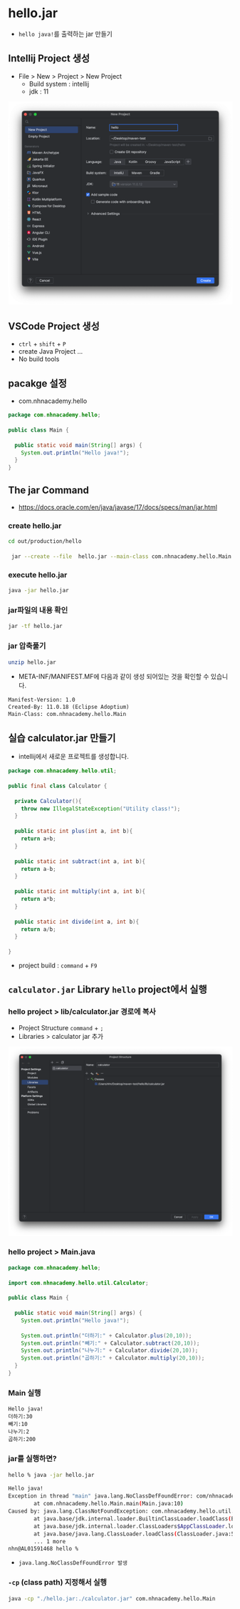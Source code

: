 # hello.jar

* `hello java!`를 출력하는 jar 만들기

## Intellij Project 생성

* File > New > Project > New Project
  * Build system : intellij
  * jdk : 11

![Empty project](images/03.png)

## VSCode Project 생성

* `ctrl` + `shift` + `P`
* create Java Project ...
* No build tools

## pacakge 설정

* com.nhnacademy.hello

``` java
package com.nhnacademy.hello;

public class Main {

  public static void main(String[] args) {
    System.out.println("Hello java!");
  }
}
```

## The jar Command

* <https://docs.oracle.com/en/java/javase/17/docs/specs/man/jar.html>

### create hello.jar

```sh
cd out/production/hello

 jar --create --file  hello.jar --main-class com.nhnacademy.hello.Main -c ./com

```

### execute hello.jar

```sh
java -jar hello.jar 
```

### jar파일의 내용 확인

```sh
jar -tf hello.jar 
```

### jar 압축풀기

```sh
unzip hello.jar 
```

* META-INF/MANIFEST.MF에 다음과 같이 생성 되어있는 것을 확인할 수 있습니다.

```text
Manifest-Version: 1.0
Created-By: 11.0.18 (Eclipse Adoptium)
Main-Class: com.nhnacademy.hello.Main
```

## 실습 calculator.jar 만들기

* intellij에서 새로운 프로젝트를 생성합니다.

```java
package com.nhnacademy.hello.util;

public final class Calculator {

  private Calculator(){
    throw new IllegalStateException("Utility class!");
  }

  public static int plus(int a, int b){
    return a+b;
  }
  
  public static int subtract(int a, int b){
    return a-b;
  }

  public static int multiply(int a, int b){
    return a*b;
  }

  public static int divide(int a, int b){
    return a/b;
  }

}
```

* project build : `command` + `F9`

## `calculator.jar` Library `hello` project에서 실행

### hello project >  lib/calculator.jar 경로에 복사

* Project Structure `command` + `;`
* Libraries >  calculator jar 추가

![project Structure > Libraries](./images/04.png)


### hello project > Main.java

``` java
package com.nhnacademy.hello;

import com.nhnacademy.hello.util.Calculator;

public class Main {

  public static void main(String[] args) {
    System.out.println("Hello java!");

    System.out.println("더하기:" + Calculator.plus(20,10));
    System.out.println("빼기:" + Calculator.subtract(20,10));
    System.out.println("나누기:" + Calculator.divide(20,10));
    System.out.println("곱하기:" + Calculator.multiply(20,10));
  }
}
```

### Main 실행

```console
Hello java!
더하기:30
빼기:10
나누기:2
곱하기:200
```

### jar를 실행하면?

```sh
hello % java -jar hello.jar 
```

```sh
Hello java!
Exception in thread "main" java.lang.NoClassDefFoundError: com/nhnacademy/hello/util/Calculator
        at com.nhnacademy.hello.Main.main(Main.java:10)
Caused by: java.lang.ClassNotFoundException: com.nhnacademy.hello.util.Calculator
        at java.base/jdk.internal.loader.BuiltinClassLoader.loadClass(BuiltinClassLoader.java:581)
        at java.base/jdk.internal.loader.ClassLoaders$AppClassLoader.loadClass(ClassLoaders.java:178)
        at java.base/java.lang.ClassLoader.loadClass(ClassLoader.java:522)
        ... 1 more
nhn@AL01591468 hello % 
```

* `java.lang.NoClassDefFoundError 발생`

### `-cp` (class path) 지정해서 실행

```sh
java -cp "./hello.jar:./calculator.jar" com.nhnacademy.hello.Main
```
